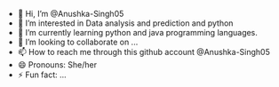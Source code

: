 - 👋 Hi, I’m @Anushka-Singh05
- 👀 I’m interested in Data analysis and prediction and python
- 🌱 I’m currently learning python and java programming languages.
- 💞️ I’m looking to collaborate on ...
- 📫 How to reach me through this github account @Anushka-Singh05
- 😄 Pronouns: She/her
- ⚡ Fun fact: ...

<!---
Anushka-Singh05/Anushka-Singh05 is a ✨ special ✨ repository because its `README.md` (this file) appears on your GitHub profile.
You can click the Preview link to take a look at your changes.
--->
